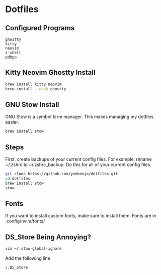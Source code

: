 # Dotfiles

## Configured Programs
```
ghostty
kitty
neovim
z-shell
pdbpp
```

## Kitty Neovim Ghostty Install
```bash
brew install kitty neovim 
brew install --cask ghostty
```

## GNU Stow Install
GNU Stow is a symbol farm manager. This makes managing my dotfiles easier.
```bash
brew install stow 
```

## Steps
First, create backups of your current config files. For example, rename ~/.zshrc to ~/.zshrc_backup. Do this for all of your current config files.
```bash
git clone https://github.com/yeebenja/dotfiles.git
cd dotfiles
brew install stow
stow .
```

## Fonts
If you want to install custom fonts, make sure to install them. Fonts are in .config/nvim/fonts/

## DS_Store Being Annoying?
```bash
vim ~/.stow-global-ignore
```
Add the following line
```
\.DS_Store
```

